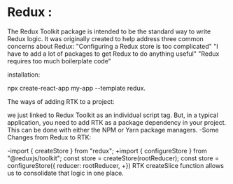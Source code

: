 # Redux :
The Redux Toolkit package is intended to be the standard way to write Redux logic. It was originally created to help address three common concerns about Redux:
"Configuring a Redux store is too complicated" "I have to add a lot of packages to get Redux to do anything useful" "Redux requires too much boilerplate code"

installation:

npx create-react-app my-app --template redux.

The ways of adding RTK to a project:

we just linked to Redux Toolkit as an individual script tag. But, in a typical application, you need to add RTK as a package dependency in your project. This can be done with either the NPM or Yarn package managers.
-Some Changes from Redux to RTK:

-import { createStore } from "redux"; +import { configureStore } from "@reduxjs/toolkit";
const store = createStore(rootReducer);
const store = configureStore({
reducer: rootReducer, +})
RTK createSlice function allows us to consolidate that logic in one place.
